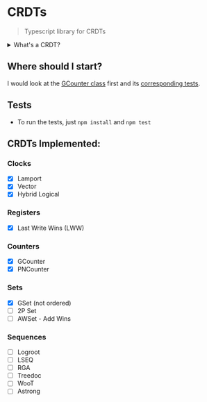 # CRDTs

> Typescript library for CRDTs

<details>
  <summary>What's a CRDT?</summary>

## What's a CRDT?

CRDTs, or Conflict-Free Replicated Data Types, are data structures designed for distributed systems where network partitions can prevent immediate data consistency. They enable multiple replicas to be updated independently and concurrently without central coordination, eventually achieving consistency. CRDTs are pivotal in applications requiring high availability, fault tolerance, and real-time collaboration. For a deeper dive into CRDTs, see the [Wikipedia article](https://en.wikipedia.org/wiki/Conflict-free_replicated_data_type).

</details>

## Where should I start?

I would look at the [GCounter class](src/gcounter.ts) first and its [corresponding tests](tests/gcounter.test.ts).

## Tests

-   To run the tests, just `npm install` and `npm test`

## CRDTs Implemented:

### Clocks

-   [x] Lamport
-   [x] Vector
-   [x] Hybrid Logical

### Registers

-   [x] Last Write Wins (LWW)

### Counters

-   [x] GCounter
-   [x] PNCounter

### Sets

-   [x] GSet (not ordered)
-   [ ] 2P Set
-   [ ] AWSet - Add Wins

### Sequences

-   [ ] Logroot
-   [ ] LSEQ
-   [ ] RGA
-   [ ] Treedoc
-   [ ] WooT
-   [ ] Astrong
